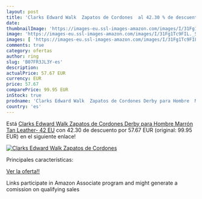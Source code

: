 ```yaml
---
layout: post
title: 'Clarks Edward Walk  Zapatos de Cordones  al 42.30 % de descuento'
date: 
thumbnailImage: 'https://images-eu.ssl-images-amazon.com/images/I/31Fg1Tc9FIL._SL200_.jpg'
image: 'https://images-eu.ssl-images-amazon.com/images/I/31Fg1Tc9FIL._SL200_.jpg'
images: [ 'https://images-eu.ssl-images-amazon.com/images/I/31Fg1Tc9FIL._SL200_.jpg' ]
comments: true
category: ofertas
author: ring
slug: 'B07FR3JL3Y-es'
description:
actualPrice: 57.67 EUR
currency: EUR
price: 57.67
comparePrice: 99.95 EUR
inStock: true
prodname: 'Clarks Edward Walk  Zapatos de Cordones Derby para Hombre  Marrón  Tan Leather-   42 EU'
country: 'es'
---
```


Está [Clarks Edward Walk  Zapatos de Cordones Derby para Hombre  Marrón  Tan Leather-   42 EU](https://www.amazon.es/dp/B07FR3JL3Y/?tag=tolees-21) con 42.30 de descuento por 57.67 EUR (original: 99.95 EUR) en el siguiente enlace!

[![Clarks Edward Walk  Zapatos de Cordones ](https://images-eu.ssl-images-amazon.com/images/I/31Fg1Tc9FIL._SL200_.jpg)](https://www.amazon.es/dp/B07FR3JL3Y/?tag=tolees-21)

Principales características:


[Ver la oferta!!](https://www.amazon.es/dp/B07FR3JL3Y/?tag=tolees-21)

Links participate in Amazon Associate program and might generate a comission on qualifying sales



